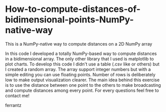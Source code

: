 # How-to-compute-distances-of-bidimensional-points-NumPy-native-way
This is a NumPy-native way to compute distances on a 2D NumPy array

In this code I developed a totally NumPy-based way to compute distances in a bidimensional array. The only other library that I used is matplotlib to plot charts.
To develop this code I didn't use a table (.csv like or others) but I created a random array. The array support integer numbers but with a simple editing you can use floating points. Number of rows is deliberately low to make output visualization clearer.
The main idea behind this exercise is to use the distance between one point to the others to make broadcasting and compute distances among every point.
For every questions feel free to contact me!

ferrantz
